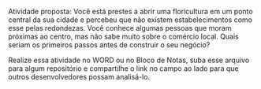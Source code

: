 Atividade proposta: Você está prestes a abrir uma floricultura em um ponto central da sua cidade e percebeu que não existem estabelecimentos como esse pelas redondezas. Você conhece algumas pessoas que moram próximas ao centro, mas não sabe muito sobre o comércio local. Quais seriam os primeiros passos antes de construir o seu negócio?

Realize essa atividade no WORD ou no Bloco de Notas, suba esse arquivo para algum repositório e compartilhe o link no campo ao lado para que outros desenvolvedores possam analisá-lo. 